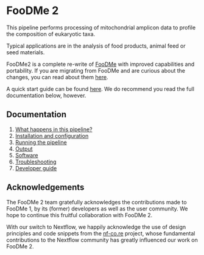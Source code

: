 # FooDMe 2

This pipeline performs processing of mitochondrial amplicon data to profile the composition of eukaryotic taxa.

Typical applications are in the analysis of food products, animal feed or seed materials.

FooDMe2 is a complete re-write of [FooDMe](https://github.com/CVUA-RRW/FooDMe/tree/master) with improved capabilities and portability. If you are migrating from FooDMe and are curious about the changes, you
can read about them [here](docs/migration.md).

A quick start guide can be found [here](docs/quickstart.md). We do recommend you read the full documentation below, however. 

## Documentation

1. [What happens in this pipeline?](docs/pipeline.md)
2. [Installation and configuration](docs/installation.md)
3. [Running the pipeline](docs/usage.md)
4. [Output](docs/output.md)
5. [Software](docs/software.md)
5. [Troubleshooting](docs/troubleshooting.md)
6. [Developer guide](docs/developer.md)

## Acknowledgements

The FooDMe 2 team gratefully acknowledges the contributions made to FooDMe 1, by its (former) developers as well as the user community. We hope to continue this fruitful collaboration with FooDMe 2. 

With our switch to Nextflow, we happily acknowledge the use of design principles and code snippets from the [nf-co.re](https://nf-co.re/) project, whose fundamental contributions to the Nextflow community has greatly influenced our work on FooDMe 2. 
